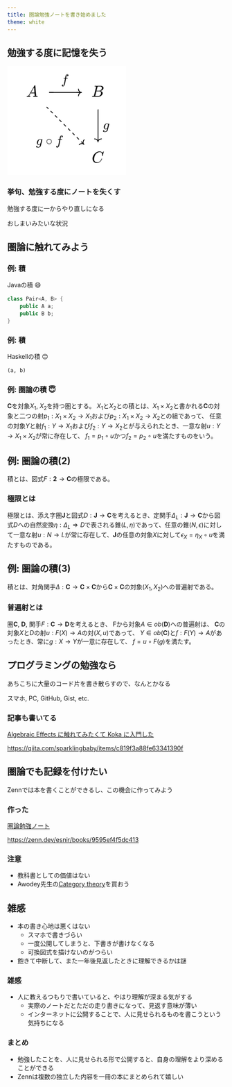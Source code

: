```yaml
---
title: 圏論勉強ノートを書き始めました
theme: white
---
```


## 勉強する度に記憶を失う

![](images/category.png)

### 挙句、勉強する度にノートを失くす

勉強する度に一からやり直しになる

おしまいみたいな状況

## 圏論に触れてみよう

### 例: 積

Javaの積 😄

```Java
class Pair<A, B> {
    public A a;
    public B b;
}
```

### 例: 積

Haskellの積 😊

```Haskell
(a, b)
```

### 例: 圏論の積 😇

$\mathbf C$を対象$X_1$, $X_2$を持つ圏とする。
$X_1$と$X_2$との積とは、$X_1 \times X_2$と書かれる$\mathbf C$の対象と二つの射$p_1: X_1 \times X_2 \to X_1$および$p_2: X_1 \times X_2 \to X_2$との組であって、
任意の対象$Y$と射$f_1: Y \to X_1$および$f_2: Y \to X_2$とが与えられたとき、一意な射$u: Y \to X_1 \times X_2$が常に存在して、
$f_1 = p_1 \circ u$かつ$f_2 = p_2 \circ u$を満たすものをいう。

## 例: 圏論の積(2)

積とは、図式$F: \mathbf 2 \to \mathbf C$の極限である。

### 極限とは

極限とは、添え字圏$\mathbf J$と図式$D: \mathbf J \to \mathbf C$を考えるとき、定関手$\Delta_L: \mathbf J \to \mathbf C$から図式$D$への自然変換$\eta: \Delta_L \Rightarrow D$で表される錐$(L, \eta)$であって、任意の錐$(N, \epsilon)$に対して一意な射$u: N \to L$が常に存在して、$\mathbf J$の任意の対象$X$に対して$\epsilon_X = \eta_X \circ u$を満たすものである。

## 例: 圏論の積(3)

積とは、対角関手$\Delta: \mathbf C \to \mathbf C \times \mathbf C$から$\mathbf C \times \mathbf C$の対象$(X_1, X_2)$への普遍射である。

### 普遍射とは

圏$\mathbf C$, $\mathbf D$, 関手$F: \mathbf C \to \mathbf D$を考えるとき、
Fから対象$A \in ob(\mathbf D)$への普遍射は、
$\mathbf C$の対象$X$と$D$の射$u: F(X) \to A$の対$(X, u)$であって、
$Y \in ob(\mathbf C)$と$f: F(Y) \to A$があったとき、常に$g: X \to Y$が一意に存在して、
$f = u \circ F(g)$を満たす。

## プログラミングの勉強なら

あちこちに大量のコード片を書き散らすので、なんとかなる

スマホ, PC, GitHub, Gist, etc.

### 記事も書いてる

[Algebraic Effects に触れてみたくて Koka に入門した](https://qiita.com/sparklingbaby/items/c819f3a88fe63341390f)

https://qiita.com/sparklingbaby/items/c819f3a88fe63341390f

## 圏論でも記録を付けたい

Zennでは本を書くことができるし、この機会に作ってみよう

### 作った

[圏論勉強ノート](https://zenn.dev/esnir/books/9595ef4f5dc413)

https://zenn.dev/esnir/books/9595ef4f5dc413

### 注意

- 教科書としての価値はない
- Awodey先生の[Category theory](https://www.amazon.co.jp/Category-Theory-Oxford-Logic-Guides/dp/0199237182/ref=sr_1_1?__mk_ja_JP=%E3%82%AB%E3%82%BF%E3%82%AB%E3%83%8A&crid=2FW8DUEUW50EH&keywords=category+theory&qid=1698500707&sprefix=category+theory%2Caps%2C152&sr=8-1)を買おう

## 雑感

- 本の書き心地は悪くはない
    - スマホで書きづらい
    - 一度公開してしまうと、下書きが書けなくなる
    - 可換図式を描けないのがつらい
- 飽きて中断して、また一年後見返したときに理解できるかは謎

### 雑感

- 人に教えるつもりで書いていると、やはり理解が深まる気がする
    - 実際のノートだとただの走り書きになって、見返す意味が薄い
    - インターネットに公開することで、人に見せられるものを書こうという気持ちになる

### まとめ

- 勉強したことを、人に見せられる形で公開すると、自身の理解をより深めることができる
- Zennは複数の独立した内容を一冊の本にまとめられて嬉しい

